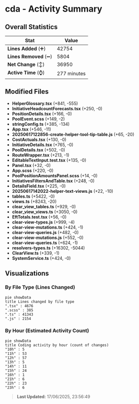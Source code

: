 # cda - Activity Summary 

## Overall Statistics

| Stat                   | Value                                                             |
| ---------------------- | ----------------------------------------------------------------- |
| **Lines Added** (➕)   | 42754                                          |
| **Lines Removed** (➖) | 5804                                        |
| **Net Change** (↕)    | 36950                |
| **Active Time** (⌚)   | 277 minutes |


## Modified Files
- **HelperGlossary.tsx** (+841, -555)
- **InitiativeHeadcountForecasts.tsx** (+250, -0)
- **PositionDetails.tsx** (+166, -0)
- **PoolEvent.scss** (+149, -2)
- **stringConfig.ts** (+385, -134)
- **App.tsx** (+546, -11)
- **20250617122856-create-helper-tool-tip-table.js** (+65, -20)
- **CostActuals.tsx** (+130, -0)
- **InitiativeDetails.tsx** (+765, -0)
- **PoolDetails.tsx** (+502, -0)
- **RouteWrapper.tsx** (+213, -1)
- **EditableTextInput.test.tsx** (+135, -0)
- **Panel.tsx** (+32, -0)
- **App.scss** (+220, -0)
- **PoolPositionAmountsPanel.scss** (+14, -0)
- **InitiativesFiltersAndTable.tsx** (+248, -0)
- **DetailsField.tsx** (+225, -0)
- **20250617142022-helper-text-views.js** (+22, -10)
- **tables.ts** (+5422, -0)
- **views.ts** (+8243, -20)
- **clear_view_tables.ts** (+929, -0)
- **clear_view_views.ts** (+3050, -0)
- **EftTotals.test.tsx** (+56, -0)
- **clear-view-types.js** (+999, -4)
- **clear-view-mutations.ts** (+424, -1)
- **clear-view-queries.js** (+482, -0)
- **clear-view-mutations.js** (+552, -0)
- **clear-view-queries.ts** (+624, -1)
- **resolvers-types.ts** (+16302, -5044)
- **ClearView.ts** (+339, -1)
- **SystemService.ts** (+424, -0)

## Visualizations

### By File Type (Lines Changed)

```mermaid
pie showData
title Lines changed by file type
".tsx" : 4676
".scss" : 385
".ts" : 41343
".js" : 2154
```

### By Hour (Estimated Activity Count)

```mermaid
pie showData
title Coding activity by hour (count of changes)
"10h" : 5
"11h" : 53
"12h" : 57
"13h" : 5
"14h" : 11
"15h" : 24
"16h" : 1
"21h" : 6
"22h" : 23
"23h" : 6
```


> **Last Updated:** 17/06/2025, 23:56:49